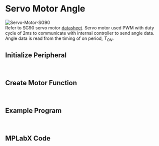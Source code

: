 # Servo Motor Angle

![Servo-Motor-SG90](https://github.com/user-attachments/assets/224cbf88-a894-4aaa-9177-ba7f51ed7456)
<br/>
Refer to SG90 servo motor [datasheet](http://www.ee.ic.ac.uk/pcheung/teaching/DE1_EE/stores/sg90_datasheet.pdf). 
Servo motor used PWM with duty cycle of 2ms to communicate with internal controller to send angle data. Angle data is read from the timing of on period, $T_{ON}$.
<br/>

## Initialize Peripheral
<br/>

## Create Motor Function
<br/>

## Example Program
<br/>

## MPLabX Code
<br/>
